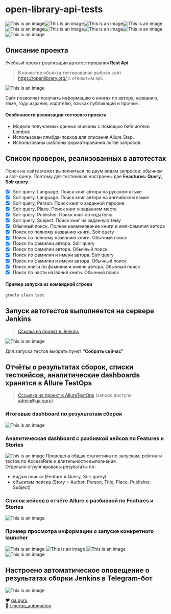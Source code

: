 # open-library-api-tests
![This is an image](/design/icons/Java.png)![This is an image](/design/icons/Gradle.png)![This is an image](/design/icons/Rest-Assured.png)![This is an image](/design/icons/Intelij_IDEA.png)![This is an image](/design/icons/JUnit5.png)![This is an image](/design/icons/Jenkins.png)![This is an image](/design/icons/Allure_Report.png)![This is an image](/design/icons/AllureTestOps.png)![This is an image](/design/icons/Telegram.png)
## Описание проекта
Учебный проект реализации автотестирования **Rest Api**.<br/>
>В качестве объекта тестирования выбран сайт https://openlibrary.org/ с открытым api.<br/>

![This is an image](/design/images/open-library.png)

Сайт позволяет получать информацию о книгах по автору, названию, теме, году издания, издателю, языках публикаций и прочем.

#### Особенности реализации тестового проекта
- Модели получаемых данных описаны с помощью библиотеки Lombok.
- Использован лямбда-подход для описания Allure Step.
- Использованы шаблоны форматирования логов запросов.

## Список проверок, реализованных в автотестах
Поиск на сайте может выполняться по двум видам запросов: обычном и solr-query. Поэтому для тесткейсов настроены две **Feautures: Query, Solr query**.
- [x] Solr query. Language. Поиск книг автора на русском языке
- [x] Solr query. Language. Поиск книг автора на английском языке
- [x] Solr query. Person. Поиск книг о заданной персоне
- [x] Solr query. Place. Поиск книг о заданном месте
- [x] Solr query. Publisher. Поиск книг по издателю
- [x] Solr query. Subject. Поиск книг на заданную тему
- [x] Обычный поиск. Полное наименование книги и имя-фамилия автора
- [x] Поиск по полному названию книги. Solr query
- [x] Поиск по полному названию книги. Обычный поиск
- [x] Поиск по фамилии автора. Solr query
- [x] Поиск по фамилии автора. Обычный поиск
- [x] Поиск по фамилии и имени автора. Solr query
- [x] Поиск по фамилии и имени автора. Обычный поиск
- [x] Поиск книги по фамилии и имени автора. Обычный поиск
- [x] Поиск по части названия книги. Обычный поиск

#### Пример запуска из командной строки
```bash
gradle clean test
```
## Запуск автотестов выполняется на сервере Jenkins
> <a target="_blank" href="https://jenkins.autotests.cloud/job/09-ElenaSeversk-open-library-api-tests/">Ссылка на проект в Jenkins</a>

![This is an image](/design/images/jenkins.png)

Для запуска тестов выбрать пункт **"Собрать сейчас"**

## Отчёты о результатах сборок, списки тесткейсов, аналитические dashboards хранятся в Allure TestOps
> <a target="_blank" href="https://allure.autotests.cloud/project/1021/dashboards">Сссылка на проект в AllureTestOps</a> (запрос доступа admin@qa.guru)

### Итоговые dashboard по результатам сборок
![This is an image](/design/images/dashboard_overview.png)
### Аналитическая dashboard с разбивкой кейсов по Features и Stories
![This is an image](/design/images/statistics_dashboard.png)
Приведена общая статистика по запускам, рейтинги тестов по AccessRate и длительности выполнения.<br/>
Отдельно сгруппированы результаты по:
- видам поиска (Feature = Query, Solr query)
- объектам поиска (Story = Author, Person, Title, Place, Publisher, Subject)
### Список кейсов в отчёте Allure с разбивкой по Features и Stories
![This is an image](/design/images/allure_report_features2.png)
### Пример просмотра информации о запуске конкретного launcher
![This is an image](/design/images/allure_dashboard_summary.png)
![This is an image](/design/images/grafics.png)
![This is an image](/design/images/timeline.png)
![This is an image](/design/images/launcer_result.png)

## Настроено автоматическое оповещение о результатах сборки Jenkins в Telegram-бот
![This is an image](/design/images/bot.png)


:heart: <a target="_blank" href="https://qa.guru">qa.guru</a><br/>
:blue_heart: <a target="_blank" href="https://t.me/qa_automation">t.me/qa_automation</a>
